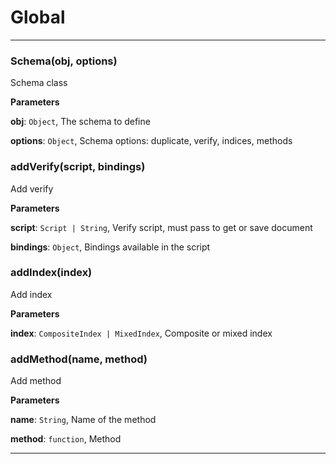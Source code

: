 # Global





* * *

### Schema(obj, options) 

Schema class

**Parameters**

**obj**: `Object`, The schema to define

**options**: `Object`, Schema options: duplicate, verify, indices, methods



### addVerify(script, bindings) 

Add verify

**Parameters**

**script**: `Script | String`, Verify script, must pass to get or save document

**bindings**: `Object`, Bindings available in the script



### addIndex(index) 

Add index

**Parameters**

**index**: `CompositeIndex | MixedIndex`, Composite or mixed index



### addMethod(name, method) 

Add method

**Parameters**

**name**: `String`, Name of the method

**method**: `function`, Method




* * *










